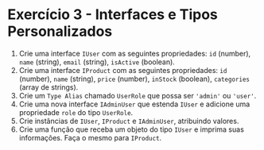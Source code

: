 # Exercício 3 - Interfaces e Tipos Personalizados

1. Crie uma interface `IUser` com as seguintes propriedades: `id` (number), `name` (string), `email` (string), `isActive` (boolean).
2. Crie uma interface `IProduct` com as seguintes propriedades: `id` (number), `name` (string), `price` (number), `inStock` (boolean), `categories` (array de strings).
3. Crie um `Type Alias` chamado `UserRole` que possa ser `'admin'` ou `'user'`.
4. Crie uma nova interface `IAdminUser` que estenda `IUser` e adicione uma propriedade `role` do tipo `UserRole`.
5. Crie instâncias de `IUser`, `IProduct` e `IAdminUser`, atribuindo valores.
6. Crie uma função que receba um objeto do tipo `IUser` e imprima suas informações. Faça o mesmo para `IProduct`.
